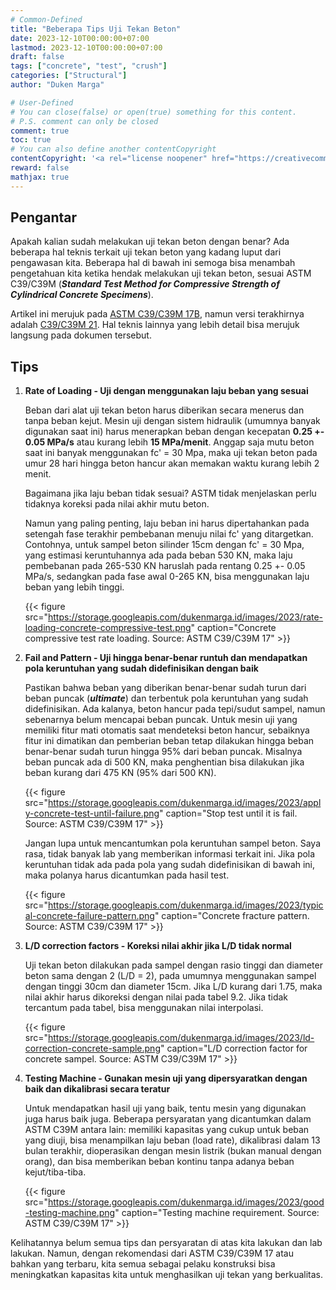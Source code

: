 ```yaml
---
# Common-Defined
title: "Beberapa Tips Uji Tekan Beton"
date: 2023-12-10T00:00:00+07:00
lastmod: 2023-12-10T00:00:00+07:00
draft: false
tags: ["concrete", "test", "crush"]
categories: ["Structural"]
author: "Duken Marga"

# User-Defined
# You can close(false) or open(true) something for this content.
# P.S. comment can only be closed
comment: true
toc: true
# You can also define another contentCopyright
contentCopyright: '<a rel="license noopener" href="https://creativecommons.org/licenses/by-nc-nd/4.0/" target="_blank">CC BY-NC-ND 4.0</a>'
reward: false
mathjax: true
---
```


## Pengantar

Apakah kalian sudah melakukan uji tekan beton dengan benar? Ada beberapa hal teknis terkait uji tekan beton yang kadang luput dari pengawasan kita.
Beberapa hal di bawah ini semoga bisa menambah pengetahuan kita ketika hendak melakukan uji tekan beton, sesuai ASTM C39/C39M (***Standard Test Method for Compressive Strength of Cylindrical Concrete Specimens***).

Artikel ini merujuk pada [ASTM C39/C39M 17B](https://www.astm.org/c0039_c0039m-17b.html), namun versi terakhirnya adalah [C39/C39M 21](https://www.astm.org/c0039_c0039m-21.html). Hal teknis lainnya yang lebih detail bisa merujuk langsung pada dokumen tersebut.

## Tips

1. **Rate of Loading - Uji dengan menggunakan laju beban yang sesuai**

   Beban dari alat uji tekan beton harus diberikan secara menerus dan tanpa beban kejut. Mesin uji dengan sistem hidraulik (umumnya banyak digunakan saat ini) harus menerapkan beban dengan kecepatan **0.25 +- 0.05 MPa/s** atau kurang lebih **15 MPa/menit**. Anggap saja mutu beton saat ini banyak menggunakan fc' = 30 Mpa, maka uji tekan beton pada umur 28 hari hingga beton hancur akan memakan waktu kurang lebih 2 menit.

   Bagaimana jika laju beban tidak sesuai? ASTM tidak menjelaskan perlu tidaknya koreksi pada nilai akhir mutu beton.

   Namun yang paling penting, laju beban ini harus dipertahankan pada setengah fase terakhir pembebanan menuju nilai fc' yang ditargetkan. Contohnya, untuk sampel
beton silinder 15cm dengan fc' = 30 Mpa, yang estimasi keruntuhannya ada pada beban 530 KN, maka laju pembebanan pada 265-530 KN haruslah pada rentang 0.25 +- 0.05 MPa/s, sedangkan pada fase awal 0-265 KN, bisa menggunakan laju beban yang lebih tinggi.

   {{< figure src="https://storage.googleapis.com/dukenmarga.id/images/2023/rate-loading-concrete-compressive-test.png" caption="Concrete compressive test rate loading. Source: ASTM C39/C39M 17" >}}

2. **Fail and Pattern - Uji hingga benar-benar runtuh dan mendapatkan pola keruntuhan yang sudah didefinisikan dengan baik**

   Pastikan bahwa beban yang diberikan benar-benar sudah turun dari beban puncak (***ultimate***) dan terbentuk pola keruntuhan yang sudah didefinisikan. Ada kalanya, beton
   hancur pada tepi/sudut sampel, namun sebenarnya belum mencapai beban puncak. Untuk mesin uji yang memiliki fitur mati otomatis saat mendeteksi beton hancur, sebaiknya fitur ini
   dimatikan dan pemberian beban tetap dilakukan hingga beban benar-benar sudah turun hingga 95% dari  beban puncak. Misalnya beban puncak ada di 500 KN, maka
   penghentian bisa dilakukan jika beban kurang dari 475 KN (95% dari 500 KN).


   {{< figure src="https://storage.googleapis.com/dukenmarga.id/images/2023/apply-concrete-test-until-failure.png" caption="Stop test until it is fail. Source: ASTM C39/C39M 17" >}}

   Jangan lupa untuk mencantumkan pola keruntuhan sampel beton. Saya rasa, tidak banyak lab yang memberikan informasi terkait ini. Jika pola keruntuhan tidak ada
   pada pola yang sudah didefinisikan di bawah ini, maka polanya harus dicantumkan pada hasil test.

   {{< figure src="https://storage.googleapis.com/dukenmarga.id/images/2023/typical-concrete-failure-pattern.png" caption="Concrete fracture pattern. Source: ASTM C39/C39M 17" >}}

3. **L/D correction factors - Koreksi nilai akhir jika L/D tidak normal** 

   Uji tekan beton dilakukan pada sampel dengan rasio tinggi dan diameter beton sama dengan 2 (L/D = 2), pada umumnya menggunakan sampel dengan tinggi 30cm dan diameter 15cm. Jika L/D kurang dari 1.75, maka nilai akhir harus dikoreksi dengan nilai pada tabel 9.2. Jika tidak tercantum pada tabel, bisa menggunakan nilai interpolasi.

   {{< figure src="https://storage.googleapis.com/dukenmarga.id/images/2023/ld-correction-concrete-sample.png" caption="L/D correction factor for concrete sampel. Source: ASTM C39/C39M 17" >}}


4. **Testing Machine - Gunakan mesin uji yang dipersyaratkan dengan baik dan dikalibrasi secara teratur**

   Untuk mendapatkan hasil uji yang baik, tentu mesin yang digunakan juga harus baik juga. Beberapa persyaratan yang dicantumkan dalam ASTM C39M antara lain: 
   memiliki kapasitas yang cukup untuk beban yang diuji, bisa menampilkan laju beban (load rate), dikalibrasi dalam 13 bulan terakhir, dioperasikan dengan mesin
   listrik (bukan manual dengan orang), dan bisa memberikan beban kontinu tanpa adanya beban kejut/tiba-tiba.

   {{< figure src="https://storage.googleapis.com/dukenmarga.id/images/2023/good-testing-machine.png" caption="Testing machine requirement. Source: ASTM C39/C39M 17" >}}

Kelihatannya belum semua tips dan persyaratan di atas kita lakukan dan lab lakukan. Namun, dengan rekomendasi dari ASTM C39/C39M 17 atau bahkan yang terbaru,
kita semua sebagai pelaku konstruksi bisa meningkatkan kapasitas kita untuk menghasilkan uji tekan yang berkualitas.